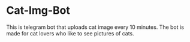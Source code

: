 # Cat-Img-Bot
This is telegram bot that uploads cat image every 10 minutes. The bot is made for cat lovers who like to see pictures of cats.
